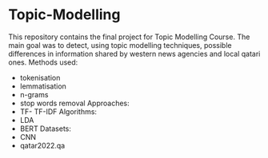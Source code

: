 # Topic-Modelling
This repository contains the final project for Topic Modelling Course.
The main goal was to detect, using topic modelling techniques, 
possible differences in information shared by western news agencies and local qatari ones.
Methods used:
- tokenisation
- lemmatisation
- n-grams
- stop words removal
Approaches:
- TF- TF-IDF
Algorithms:
- LDA
- BERT
Datasets:
- CNN
- qatar2022.qa
